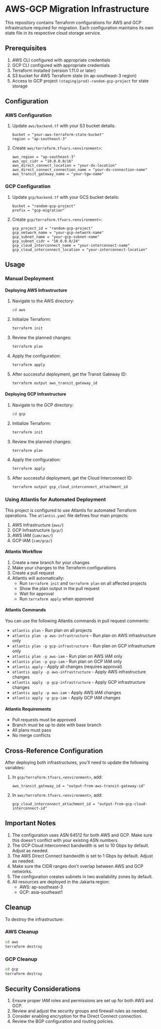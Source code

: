 # AWS-GCP Migration Infrastructure

This repository contains Terraform configurations for AWS and GCP infrastructure required for migration. Each configuration maintains its own state file in its respective cloud storage service.

## Prerequisites

1. AWS CLI configured with appropriate credentials
2. GCP CLI configured with appropriate credentials
3. Terraform installed (version 1.11.0 or later)
4. S3 bucket for AWS Terraform state (in ap-southeast-3 region)
5. Access to GCP project `(staging|prod)-random-gcp-project` for state storage

## Configuration

### AWS Configuration

1. Update `aws/backend.tf` with your S3 bucket details:
   ```hcl
   bucket = "your-aws-terraform-state-bucket"
   region = "ap-southeast-3"
   ```

2. Create `aws/terraform.tfvars.<environment>`:
   ```hcl
   aws_region = "ap-southeast-3"
   aws_vpc_cidr = "10.0.0.0/16"
   aws_direct_connect_location = "your-dx-location"
   aws_direct_connect_connection_name = "your-dx-connection-name"
   aws_transit_gateway_name = "your-tgw-name"
   ```

### GCP Configuration

1. Update `gcp/backend.tf` with your GCS bucket details:
   ```hcl
   bucket = "random-gcp-project"
   prefix = "gcp-migration"
   ```

2. Create `gcp/terraform.tfvars.<environment>`:
   ```hcl
   gcp_project_id = "random-gcp-project"
   gcp_network_name = "your-gcp-network-name"
   gcp_subnet_name = "your-gcp-subnet-name"
   gcp_subnet_cidr = "10.0.0.0/24"
   gcp_cloud_interconnect_name = "your-interconnect-name"
   gcp_cloud_interconnect_location = "your-interconnect-location"
   ```

## Usage

### Manual Deployment

#### Deploying AWS Infrastructure

1. Navigate to the AWS directory:
   ```bash
   cd aws
   ```

2. Initialize Terraform:
   ```bash
   terraform init
   ```

3. Review the planned changes:
   ```bash
   terraform plan
   ```

4. Apply the configuration:
   ```bash
   terraform apply
   ```

5. After successful deployment, get the Transit Gateway ID:
   ```bash
   terraform output aws_transit_gateway_id
   ```

#### Deploying GCP Infrastructure

1. Navigate to the GCP directory:
   ```bash
   cd gcp
   ```

2. Initialize Terraform:
   ```bash
   terraform init
   ```

3. Review the planned changes:
   ```bash
   terraform plan
   ```

4. Apply the configuration:
   ```bash
   terraform apply
   ```

5. After successful deployment, get the Cloud Interconnect ID:
   ```bash
   terraform output gcp_cloud_interconnect_attachment_id
   ```

### Using Atlantis for Automated Deployment

This project is configured to use Atlantis for automated Terraform operations. The `atlantis.yaml` file defines four main projects:

1. AWS Infrastructure (`aws/`)
2. GCP Infrastructure (`gcp/`)
3. AWS IAM (`iam/aws/`)
4. GCP IAM (`iam/gcp/`)

#### Atlantis Workflow

1. Create a new branch for your changes
2. Make your changes to the Terraform configurations
3. Create a pull request
4. Atlantis will automatically:
   - Run `terraform init` and `terraform plan` on all affected projects
   - Show the plan output in the pull request
   - Wait for approval
   - Run `terraform apply` when approved

#### Atlantis Commands

You can use the following Atlantis commands in pull request comments:

- `atlantis plan` - Run plan on all projects
- `atlantis plan -p aws-infrastructure` - Run plan on AWS infrastructure only
- `atlantis plan -p gcp-infrastructure` - Run plan on GCP infrastructure only
- `atlantis plan -p aws-iam` - Run plan on AWS IAM only
- `atlantis plan -p gcp-iam` - Run plan on GCP IAM only
- `atlantis apply` - Apply all changes (requires approval)
- `atlantis apply -p aws-infrastructure` - Apply AWS infrastructure changes
- `atlantis apply -p gcp-infrastructure` - Apply GCP infrastructure changes
- `atlantis apply -p aws-iam` - Apply AWS IAM changes
- `atlantis apply -p gcp-iam` - Apply GCP IAM changes

#### Atlantis Requirements

- Pull requests must be approved
- Branch must be up to date with base branch
- All plans must pass
- No merge conflicts

## Cross-Reference Configuration

After deploying both infrastructures, you'll need to update the following variables:

1. In `gcp/terraform.tfvars.<environment>`, add:
   ```hcl
   aws_transit_gateway_id = "output-from-aws-transit-gateway-id"
   ```

2. In `aws/terraform.tfvars.<environment>`, add:
   ```hcl
   gcp_cloud_interconnect_attachment_id = "output-from-gcp-cloud-interconnect-id"
   ```

## Important Notes

1. The configuration uses ASN 64512 for both AWS and GCP. Make sure this doesn't conflict with your existing ASN numbers.
2. The GCP Cloud Interconnect bandwidth is set to 10 Gbps by default. Adjust as needed.
3. The AWS Direct Connect bandwidth is set to 1 Gbps by default. Adjust as needed.
4. Make sure the CIDR ranges don't overlap between AWS and GCP networks.
5. The configuration creates subnets in two availability zones by default.
6. All resources are deployed in the Jakarta region:
   - AWS: ap-southeast-3
   - GCP: asia-southeast1

## Cleanup

To destroy the infrastructure:

### AWS Cleanup
```bash
cd aws
terraform destroy
```

### GCP Cleanup
```bash
cd gcp
terraform destroy
```

## Security Considerations

1. Ensure proper IAM roles and permissions are set up for both AWS and GCP.
2. Review and adjust the security groups and firewall rules as needed.
3. Consider enabling encryption for the Direct Connect connection.
4. Review the BGP configuration and routing policies. 